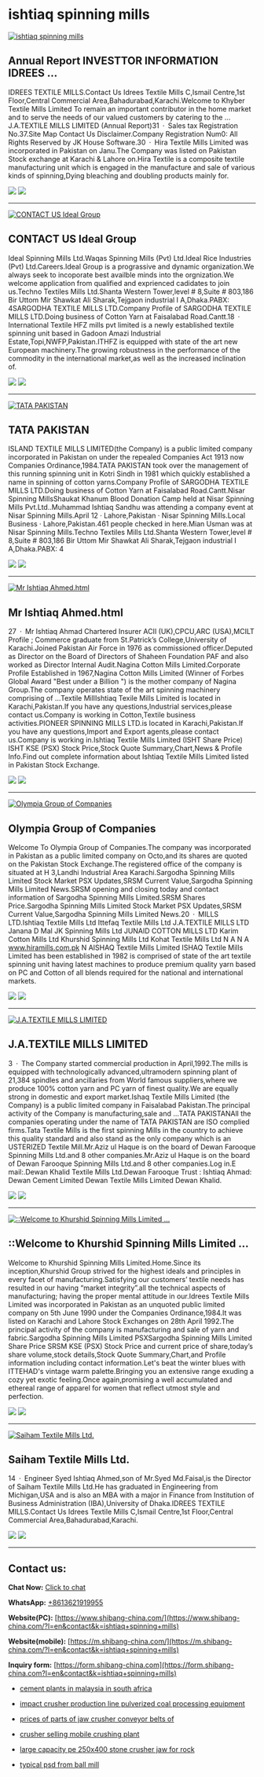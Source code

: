 # ishtiaq spinning mills

<a href="https://swt.shibang-china.com/?l=en&img&k=ishtiaq+spinning+mills" target="_blank">![ishtiaq spinning mills](http://static.shibang-china.com/all-800x300/617.jpg)</a>

## Annual Report INVESTTOR INFORMATION IDREES …
IDREES TEXTILE MILLS.Contact Us Idrees Textile Mills C,Ismail Centre,1st Floor,Central Commercial Area,Bahadurabad,Karachi.Welcome to Khyber Textile Mills Limited To remain an important contributor in the home market and to serve the needs of our valued customers by catering to the …J.A.TEXTILE MILLS LIMITED (Annual Report)31&ensp;&#0183;&ensp;Sales tax Registration No.37.Site Map Contact Us Disclaimer.Company Registration Num0: All Rights Reserved by JK House Software.30&ensp;&#0183;&ensp;Hira Textile Mills Limited was incorporated in Pakistan on Janu.The Company was listed on Pakistan Stock exchange at Karachi &amp; Lahore on.Hira Textile is a composite textile manufacturing unit which is engaged in the manufacture and sale of various kinds of spinning,Dying bleaching and doubling products mainly for.


<a href="https://whatsapp.shibangsoft.com/WhatsApp.php" target="_blank" title="WhatsApp">![](http://static.shibang-china.com/icon/whatsapp.png)</a> <a href="https://swt.shibang-china.com/?l=en&icon&k=ishtiaq+spinning+mills" target="_blank">![](http://static.shibang-china.com/icon/chat-en.png)</a>

---

<a href="https://swt.shibang-china.com/?l=en&img&k=ishtiaq+spinning+mills" target="_blank">![CONTACT US Ideal Group](http://static.shibang-china.com/all-800x300/115.jpg)</a>

## CONTACT US Ideal Group
Ideal Spinning Mills Ltd.Waqas Spinning Mills (Pvt) Ltd.Ideal Rice Industries (Pvt) Ltd.Careers.Ideal Group is a prograssive and dynamic organization.We always seek to incoporate best availble minds into the orgnization.We welcome application from qualified and exprienced cadidates to join us.Techno Textiles Mills Ltd.Shanta Western Tower,level # 8,Suite # 803,186 Bir Uttom Mir Shawkat Ali Sharak,Tejgaon industrial I A,Dhaka.PABX: 4SARGODHA TEXTILE MILLS LTD.Company Profile of SARGODHA TEXTILE MILLS LTD.Doing business of Cotton Yarn at Faisalabad Road.Cantt.18&ensp;&#0183;&ensp;International Textile HFZ mills pvt limited is a newly established textile spinning unit based in Gadoon Amazi Industrial Estate,Topi,NWFP,Pakistan.ITHFZ is equipped with state of the art new European machinery.The growing robustness in the performance of the commodity in the international market,as well as the increased inclination of.


<a href="https://whatsapp.shibangsoft.com/WhatsApp.php" target="_blank" title="WhatsApp">![](http://static.shibang-china.com/icon/whatsapp.png)</a> <a href="https://swt.shibang-china.com/?l=en&icon&k=ishtiaq+spinning+mills" target="_blank">![](http://static.shibang-china.com/icon/chat-en.png)</a>

---

<a href="https://swt.shibang-china.com/?l=en&img&k=ishtiaq+spinning+mills" target="_blank">![TATA PAKISTAN](http://static.shibang-china.com/all-800x300/718.jpg)</a>

## TATA PAKISTAN
ISLAND TEXTILE MILLS LIMITED(the Company) is a public limited company incorporated in Pakistan on under the repealed Companies Act 1913 now Companies Ordinance,1984.TATA PAKISTAN took over the management of this running spinning unit in Kotri Sindh in 1981 which quickly established a name in spinning of cotton yarns.Company Profile of SARGODHA TEXTILE MILLS LTD.Doing business of Cotton Yarn at Faisalabad Road.Cantt.Nisar Spinning MillsShaukat Khanum Blood Donation Camp held at Nisar Spinning Mills Pvt.Ltd..Muhammad Ishtiaq Sandhu was attending a company event at Nisar Spinning Mills.April 12 &#183; Lahore,Pakistan &#183; Nisar Spinning Mills.Local Business &#183; Lahore,Pakistan.461 people checked in here.Mian Usman was at Nisar Spinning Mills.Techno Textiles Mills Ltd.Shanta Western Tower,level # 8,Suite # 803,186 Bir Uttom Mir Shawkat Ali Sharak,Tejgaon industrial I A,Dhaka.PABX: 4


<a href="https://whatsapp.shibangsoft.com/WhatsApp.php" target="_blank" title="WhatsApp">![](http://static.shibang-china.com/icon/whatsapp.png)</a> <a href="https://swt.shibang-china.com/?l=en&icon&k=ishtiaq+spinning+mills" target="_blank">![](http://static.shibang-china.com/icon/chat-en.png)</a>

---

<a href="https://swt.shibang-china.com/?l=en&img&k=ishtiaq+spinning+mills" target="_blank">![Mr Ishtiaq Ahmed.html](http://static.shibang-china.com/all-800x300/857.jpg)</a>

## Mr Ishtiaq Ahmed.html
27&ensp;&#0183;&ensp;Mr Ishtiaq Ahmad Chartered Insurer ACII (UK),CPCU,ARC (USA),MCILT Profile ; Commerce graduate from St.Patrick’s College,University of Karachi.Joined Pakistan Air Force in 1976 as commissioned officer.Deputed as Director on the Board of Directors of Shaheen Foundation PAF and also worked as Director Internal Audit.Nagina Cotton Mills Limited.Corporate Profile Established in 1967,Nagina Cotton Mills Limited (Winner of Forbes Global Award &quot;Best under a Billion &quot;) is the mother company of Nagina Group.The company operates state of the art spinning machinery comprising of …Textile MillIshtiaq Texile Mills Limited is located in Karachi,Pakistan.If you have any questions,Industrial services,please contact us.Company is working in Cotton,Textile business activities.PIONEER SPINNING MILLS LTD.is located in Karachi,Pakistan.If you have any questions,Import and Export agents,please contact us.Company is working in.Ishtiaq Textile Mills Limited (ISHT Share Price) ISHT KSE (PSX) Stock Price,Stock Quote Summary,Chart,News &amp; Profile Info.Find out complete information about Ishtiaq Textile Mills Limited listed in Pakistan Stock Exchange.


<a href="https://whatsapp.shibangsoft.com/WhatsApp.php" target="_blank" title="WhatsApp">![](http://static.shibang-china.com/icon/whatsapp.png)</a> <a href="https://swt.shibang-china.com/?l=en&icon&k=ishtiaq+spinning+mills" target="_blank">![](http://static.shibang-china.com/icon/chat-en.png)</a>

---

<a href="https://swt.shibang-china.com/?l=en&img&k=ishtiaq+spinning+mills" target="_blank">![Olympia Group of Companies](http://static.shibang-china.com/all-800x300/157.jpg)</a>

## Olympia Group of Companies
Welcome To Olympia Group of Companies.The company was incorporated in Pakistan as a public limited company on Octo,and its shares are quoted on the Pakistan Stock Exchange.The registered office of the company is situated at H 3,Landhi Industrial Area Karachi.Sargodha Spinning Mills Limited Stock Market PSX Updates,SRSM Current Value,Sargodha Spinning Mills Limited News.SRSM opening and closing today and contact information of Sargodha Spinning Mills Limited.SRSM Shares Price.Sargodha Spinning Mills Limited Stock Market PSX Updates,SRSM Current Value,Sargodha Spinning Mills Limited News.20&ensp;&#0183;&ensp;MILLS LTD.Ishtiaq Textile Mills Ltd Ittefaq Textile Mills Ltd J.A.TEXTILE MILLS LTD Janana D Mal JK Spinning Mills Ltd JUNAID COTTON MILLS LTD Karim Cotton Mills Ltd Khurshid Spinning Mills Ltd Kohat Textile Mills Ltd N A N A www.hiramills.com.pk N AISHAQ Textile Mills Limited ISHAQ Textile Mills Limited has been established in 1982 is comprised of state of the art textile spinning unit having latest machines to produce premium quality yarn based on PC and Cotton of all blends required for the national and international markets.


<a href="https://whatsapp.shibangsoft.com/WhatsApp.php" target="_blank" title="WhatsApp">![](http://static.shibang-china.com/icon/whatsapp.png)</a> <a href="https://swt.shibang-china.com/?l=en&icon&k=ishtiaq+spinning+mills" target="_blank">![](http://static.shibang-china.com/icon/chat-en.png)</a>

---

<a href="https://swt.shibang-china.com/?l=en&img&k=ishtiaq+spinning+mills" target="_blank">![J.A.TEXTILE MILLS LIMITED](http://static.shibang-china.com/all-800x300/1175.jpg)</a>

## J.A.TEXTILE MILLS LIMITED
3&ensp;&#0183;&ensp;The Company started commercial production in April,1992.The mills is equipped with technologically advanced,ultramodern spinning plant of 21,384 spindles and ancillaries from World famous suppliers,where we produce 100% cotton yarn and PC yarn of finest quality.We are equally strong in domestic and export market.Ishaq Textile Mills Limited (the Company) is a public limited company in Faisalabad Pakistan.The principal activity of the Company is manufacturing,sale and …TATA PAKISTANAll the companies operating under the name of TATA PAKISTAN are ISO complied firms.Tata Textile Mills is the first spinning Mills in the country to achieve this quality standard and also stand as the only company which is an USTERIZED Textile Mill.Mr.Aziz ul Haque is on the board of Dewan Farooque Spinning Mills Ltd.and 8 other companies.Mr.Aziz ul Haque is on the board of Dewan Farooque Spinning Mills Ltd.and 8 other companies.Log in.E mail:.Dewan Khalid Textile Mills Ltd.Dewan Farooque Trust : Ishtiaq Ahmad: Dewan Cement Limited Dewan Textile Mills Limited Dewan Khalid.


<a href="https://whatsapp.shibangsoft.com/WhatsApp.php" target="_blank" title="WhatsApp">![](http://static.shibang-china.com/icon/whatsapp.png)</a> <a href="https://swt.shibang-china.com/?l=en&icon&k=ishtiaq+spinning+mills" target="_blank">![](http://static.shibang-china.com/icon/chat-en.png)</a>

---

<a href="https://swt.shibang-china.com/?l=en&img&k=ishtiaq+spinning+mills" target="_blank">![::Welcome to Khurshid Spinning Mills Limited …](http://static.shibang-china.com/all-800x300/1036.jpg)</a>

## ::Welcome to Khurshid Spinning Mills Limited …
Welcome to Khurshid Spinning Mills Limited.Home.Since its inception,Khurshid Group strived for the highest ideals and principles in every facet of manufacturing.Satisfying our customers’ textile needs has resulted in our having “market integrity”.all the technical aspects of manufacturing; having the proper mental attitude in our.Idrees Textile Mills Limited was incorporated in Pakistan as an unquoted public limited company on 5th June 1990 under the Companies Ordinance,1984.It was listed on Karachi and Lahore Stock Exchanges on 28th April 1992.The principal activity of the company is manufacturing and sale of yarn and fabric.Sargodha Spinning Mills Limited PSXSargodha Spinning Mills Limited Share Price SRSM KSE (PSX) Stock Price and current price of share,today’s share volume,stock details,Stock Quote Summary,Chart,and Profile information including contact information.Let's beat the winter blues with ITTEHAD's vintage warm palette.Bringing you an extensive range exuding a cozy yet exotic feeling.Once again,promising a well accumulated and ethereal range of apparel for women that reflect utmost style and perfection.


<a href="https://whatsapp.shibangsoft.com/WhatsApp.php" target="_blank" title="WhatsApp">![](http://static.shibang-china.com/icon/whatsapp.png)</a> <a href="https://swt.shibang-china.com/?l=en&icon&k=ishtiaq+spinning+mills" target="_blank">![](http://static.shibang-china.com/icon/chat-en.png)</a>

---

<a href="https://swt.shibang-china.com/?l=en&img&k=ishtiaq+spinning+mills" target="_blank">![Saiham Textile Mills Ltd.](http://static.shibang-china.com/all-800x300/1130.jpg)</a>

## Saiham Textile Mills Ltd.
14&ensp;&#0183;&ensp;Engineer Syed Ishtiaq Ahmed,son of Mr.Syed Md.Faisal,is the Director of Saiham Textile Mills Ltd.He has graduated in Engineering from Michigan,USA and is also an MBA with a major in Finance from Institution of Business Administration (IBA),University of Dhaka.IDREES TEXTILE MILLS.Contact Us Idrees Textile Mills C,Ismail Centre,1st Floor,Central Commercial Area,Bahadurabad,Karachi.

<a href="https://whatsapp.shibangsoft.com/WhatsApp.php" target="_blank" title="WhatsApp">![](http://static.shibang-china.com/icon/whatsapp.png)</a> <a href="https://swt.shibang-china.com/?l=en&icon&k=ishtiaq+spinning+mills" target="_blank">![](http://static.shibang-china.com/icon/chat-en.png)</a>

---
## Contact us:

**Chat Now:** [Click to chat](https://swt.shibang-china.com?l=en&contact&k=ishtiaq+spinning+mills)

**WhatsApp:**  [+8613621919955](https://whatsapp.shibangsoft.com/WhatsApp.php)

**Website(PC):** [https://www.shibang-china.com/](https://www.shibang-china.com/?l=en&contact&k=ishtiaq+spinning+mills)

**Website(mobile):** [https://m.shibang-china.com/](https://m.shibang-china.com/?l=en&contact&k=ishtiaq+spinning+mills)

**Inquiry form:** [https://form.shibang-china.com](https://form.shibang-china.com?l=en&contact&k=ishtiaq+spinning+mills)

* [cement plants in malaysia in south africa](../144/cement%20plants%20in%20malaysia%20in%20south%20africa.md)

* [impact crusher production line pulverized coal processing equipment](../147/impact%20crusher%20production%20line%20pulverized%20coal%20processing%20equipment.md)

* [prices of parts of jaw crusher conveyor belts of](../146/prices%20of%20parts%20of%20jaw%20crusher%20conveyor%20belts%20of.md)

* [crusher selling mobile crushing plant](../147/crusher%20selling%20mobile%20crushing%20plant.md)

* [large capacity pe 250x400 stone crusher jaw for rock](../146/large%20capacity%20pe%20250x400%20stone%20crusher%20jaw%20for%20rock.md)

* [typical psd from ball mill](../150/typical%20psd%20from%20ball%20mill.md)